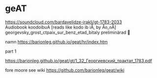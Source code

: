 # geAT

https://soundcloud.com/bardavelidze-irakli/gt-1783-2033  
Audiobook koodoibuA [reads like kodo ib iÅ, by Åი_იÅ] georgevsky_grost_ctpaix_sur_benz_etad_bitaly preliminärad 🙏 

namn https://barionleg.github.io/geat/hr/index.htm

part 1

https://barionleg.github.io/geat/gt/1_32_Георгиевский_трактат_1783.pdf

fore moore see wiki https://github.com/barionleg/geat/wiki
